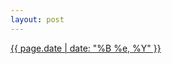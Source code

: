 ```yaml
---
layout: post
---
```


<p>
  <time><a href="/517">{{ page.date | date: "%B %e, %Y" }}</a></time>
  <a href="/517"><img src="{{ site.assets_url }}/517-640.jpg" srcset="{{ site.assets_url }}/517-320.jpg 320w, {{ site.assets_url }}/517-640.jpg 640w, {{ site.assets_url }}/517-960.jpg 960w, {{ site.assets_url }}/517-1280.jpg 1280w" sizes="(min-width: 700px) 50vw, calc(100vw - 2rem)" alt="" /></a>
  <span></span>
</p>
